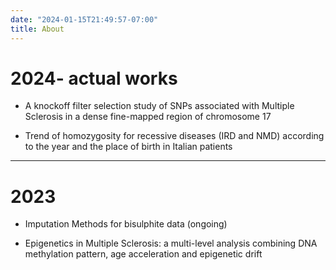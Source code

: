 ```yaml
---
date: "2024-01-15T21:49:57-07:00"
title: About
---
```


# 2024- actual works


- A knockoff filter selection study of SNPs associated with Multiple Sclerosis in a dense fine-mapped region of chromosome 17

- Trend of homozygosity for recessive diseases (IRD and NMD) according to the year and the place of birth in Italian patients



- - - 
# 2023

- Imputation Methods for bisulphite data (ongoing)



- Epigenetics in Multiple Sclerosis: a multi-level analysis combining DNA methylation pattern, age acceleration and epigenetic drift